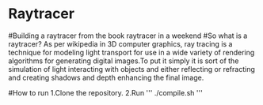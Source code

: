 # Raytracer

#Building a raytracer from the book raytracer in a weekend
#So what is a raytracer?
As per wikipedia in 3D computer graphics, ray tracing is a technique for modeling light transport for use in a wide variety of rendering algorithms for generating digital images.To put it simply it is sort of the simulation of light interacting with objects and either reflecting or refracting and creating shadows and depth enhancing the final image.

#How to run 
1.Clone the repository.
2.Run 
'''
./compile.sh
'''

